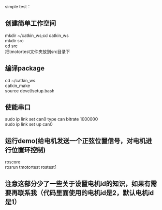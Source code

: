 simple test：  
## 创建简单工作空间

mkdir ~/catkin_ws;cd catkin_ws  
mkdir src  
cd src  
把tmotortest文件夹放到src目录下  
## 编译package

cd ~/catkin_ws  
catkin_make  
source devel/setup.bash  

## 使能串口
sudo ip link set can0 type can bitrate 1000000  
sudo ip link set up can0  
## 运行demo(给电机发送一个正弦位置信号，对电机进行位置环控制)
roscore  
rosrun tmotortest rostest1  

## 注意这部分少了一些关于设置电机id的知识，如果有需要再联系我（代码里面使用的电机id是2，默认电机id是1）

